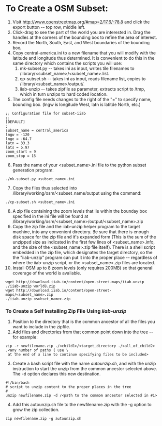# To Create a OSM Subset:
1. Visit http://www.openstreetmap.org/#map=2/17.6/-78.8 and click the export button -- top row, middle left.
1. Click-drag to see the part of the world you are interested in. Drag the handles at the corners of the bounding box to refine the area of interest.
1. Record the North, South, East, and West boundaries of the bounding box.
1. Copy central-america.ini to a new filename that you will modify with the latitude and longitude thus determined. It is convenient to do this in the same directory which contains the scripts you will use:
     1. mk-subset.py -- takes ini as input, writes tile filenames to /library/<subset_name>/<subset_name>.list.
     1. cp-subset.sh -- takes ini as input, reads filename list, copies to /library/<subset_name>/output/.
     1. iiab-unzip -- takes zipfile as parameter, extracts script to /tmp, which in turn unzips to hard coded location.
1. The config file needs changes to the right of the "=" to specify name, bounding box. (lngw is longitude West, latn is latitde North, etc.)
~~~
;; Configuration file for subset-iiab
;;
[DEFAULT]
;
subset_name = central_america
lngw = -120
lnge = -64.7
latn = 33.3
lats = 5.97
zoom_start = 9
zoom_stop = 15
~~~
6. Pass the name of your <subset_name>.ini file to the python subset generation program:
~~~ 
./mk-subset.py <subset_name>.ini
~~~
7. Copy the files thus selected into /library/working/osm/<subset_name/output using the command:
~~~
./cp-subset.sh <subset_name>.ini
~~~
8. A zip file containing the zoom levels that lie within the bounday box specified in the ini file will be found at /library/working/osm/<subset_name>/output/<subset_name>.zip
9. Copy the zip file and the iiab-unzip helper program to the target machine, into any convenient directory. Be sure that there is enough disk space for the zip file and it's expanded form (This is the sum of the unzipped size as indicated in the first few lines of <subset_name>.info, and the size of the <subset_name>.zip file itself).
There is a shell script embedded in the zip file, which designates the target directory, so the the "iiab-unzip" program can put it into the proper place -- regardless of where the iiab-unzip script, or the <subset_name>.zip files are located.
10. Install OSM up to 8 zoom levels (only requires 200MB) so that general coverage of the world is available. 
~~~
wget http://download.iiab.io/content/open-street-maps/iiab-unzip
./iiab-unzip world8.zip
wget http://download.iiab.io/content/open-street-maps/<subset_name>.zip
./iiab-unzip <subset_name>.zip
~~~
### To Create a Self Installing Zip File Using *iiab-unzip*
1. Position to the directory that is the common ancestor of all the files you want to include in the zipfile.
2. Add files and directories from that common point down into the tree -- for example:
~~~
zip -r newfilename.zip ./<child1>/<target_directory ./<all_of_child2> .<any number of paths ( use \ 
 at the end of a line to continue specifying files to be included>
~~~
3. Create a bash script file with the name *autounzip.sh*, and with the unzip instruction to start the unzip from the common ancestor selected above. The -d option declares this new destination.
~~~
#!/bin/bash
# script to unzip content to the proper places in the tree
#
unzip newfilename.zip -d /<path to the common ancestor selected in #1>
~~~
4. Add this autounzip.sh file to the newfilename.zip with the -g option to grow the zip collection.
~~~
zip newfilename.zip -g autounzip.sh
~~~
